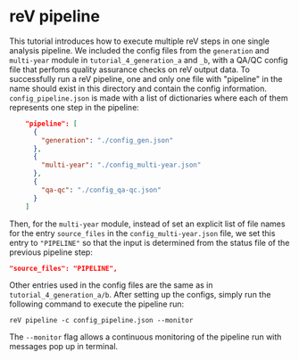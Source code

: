 reV pipeline
===========================

This tutorial introduces how to execute multiple reV steps in one single analysis pipeline. We included the config files from the `generation` and `multi-year` module in `tutorial_4_generation_a` and `_b`, with a QA/QC config file that perfoms quality assurance checks on reV output data. To successfully run a reV pipeline, one and only one file with "pipeline" in the name should exist in this directory and contain the config information. `config_pipeline.json` is made with a list of dictionaries where each of them represents one step in the pipeline:

```json
    "pipeline": [
      {
        "generation": "./config_gen.json"
      },
      {
        "multi-year": "./config_multi-year.json"
      },
      {
        "qa-qc": "./config_qa-qc.json"
      }
    ]
```

Then, for the `multi-year` module, instead of set an explicit list of file names for the entry `source_files` in the `config_multi-year.json` file, we set this entry to `"PIPELINE"` so that the input is determined from the status file of the previous pipeline step: 

  ```json
  "source_files": "PIPELINE",
  ```

Other entries used in the config files are the same as in `tutorial_4_generation_a/b`. After setting up the configs, simply run the following command to execute the pipeline run: 

```
reV pipeline -c config_pipeline.json --monitor
```

The `--monitor` flag allows a continuous monitoring of the pipeline run with messages pop up in terminal. 
